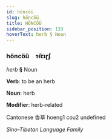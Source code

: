 ```yaml
---
id: höncöü
slug: höncöü
title: HÖNCÖÜ
sidebar_position: 133
hoverText: herb § Noun
---
```


### höncöü&emsp;<span kind="abugida">ɂ̃ıꞇıɽʄ</span>

*herb* **§** Noun

**Verb**: to be an herb

**Noun**: herb

**Modifier**: herb-related

Cantonese 香草 hoeng1 cou2 undefined

*Sino-Tibetan Language Family*